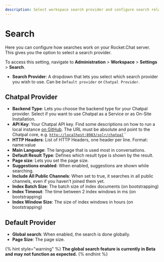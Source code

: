 ```yaml
---
description: Select workspace search provider and configure search related settings
---
```


# Search

Here you can configure how searches work on your Rocket.Chat server. This gives you the option to select a search provider.

To access this setting, navigate to **Administration** > **Workspace** > **Settings** > **Search**.

* **Search Provider**: A dropdown that lets you select which search provider you wish to use. Can be `Default provider` or `Chatpal Provider`.

## Chatpal Provider <a href="#buyfmnjsg2h" id="buyfmnjsg2h"></a>

* **Backend Type**: Lets you choose the backend type for your Chatpal provider. Select if you want to use Chatpal as a Service or as On-Site Installation.
* **API Key**: Your Chatpal API key. Find some descriptions on how to run a local instance [on GitHub](https://github.com/chatpal/chatpal-search-standalone). The URL must be absolute and point to the Chatpal core, e.g. [`http://localhost:8983/solr/chatpal`](http://localhost:8983/solr/chatpal)\`\`
* **HTTP Headers**: List of HTTP Headers, one header per line. Format: name:value
* **Main Language**: The language that is used most in conversations.
* **Default Result Type**: Defines which result type is shown by the result.
* **Page size**: Lets you set the page size.
* **Suggestions enabled**: When enabled, suggestions are shown while searching.
* **Include All Public Channels**: When set to true, it searches in all public channels, even if you haven't joined them yet.
* **Index Batch Size**: The batch size of index documents (on bootstrapping)
* **Index Timeout**: The time between 2 index windows in ms (on bootstrapping)
* **Index Window Size**: The size of index windows in hours (on bootstrapping)

## Default Provider

* **Global search**: When enabled, the search is done globally.
* **Page Size**: The page size.

{% hint style="warning" %}
**The global search feature is currently in Beta and may not function as expected.**&#x20;
{% endhint %}
